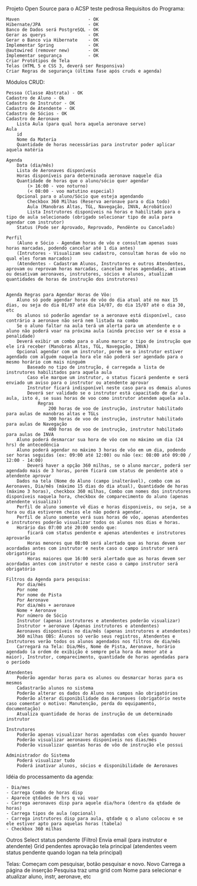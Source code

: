 Projeto Open Source para o ACSP
teste pedrosa
Requisitos do Programa:

    Maven                          - OK
    Hibernate/JPA                  - OK
    Banco de Dados será PostgreSQL - OK
	Gerar as querys                - OK
	Gerar o Banco via Hibernate    - OK
    Implementar Spring             - OK
    @autowired (remover new)       - OK
    Implementar segurança          - OK
    Criar Protótipos de Tela
    Telas (HTML 5 e CSS 3, deverá ser Responsiva)
	Criar Regras de segurança (última fase após cruds e agenda)

Módulos CRUD:

    Pessoa (Classe Abstrata) - OK
	Cadastro de Aluno - Ok
    Cadastro de Instrutor - OK
    Cadastro de Atendente - OK
    Cadastro de Sócios - OK
    Cadastro de Aeronave
    	Lista Aula (para qual hora aquela aeronave serve)
    Aula 
    	id
    	Nome da Materia
    	Quantidade de horas necessárias para instrutor poder aplicar aquela matéria
    	
    Agenda
    	Data (dia/mês)
    	Lista de Aeronaves disponíveis
    	Horas disponíveis para determinada aeronave naquele dia
    	Quantidade de horas que o aluno/sócio quer agendar
    		(> 16:00 - voo noturno)
    		(< 08:00 - voo matutino especial)
    	Opcional para o aluno/Sócio que esteja agendando
    		Checkbox 360 Milhas (Reserva aeronave para o dia todo)
    		Aula (Manobras Altas, TGL, Navegação, INVA, Acrobático)
    		Lista Instrutores disponíveis na horas e habilitado para o tipo de aula selecionado (obrigado selecionar tipo de aula para agendar com instrutor)
    	Status (Pode ser Aprovado, Reprovado, Pendênte ou Cancelado)
    	
    Perfil
    	(Aluno e Sócio - Agendam horas de vôo e consultam apenas suas horas marcadas, podendo cancelar até 1 dia antes)
    	(Intrutores - Visualizam seu cadastro, consultam horas de vôo no qual eles foram marcados)
    	(Atendentes - Cadastram Alunos, Instrutores e outros Atendentes, aprovam ou reprovam horas marcadas, cancelam horas agendadas, ativam ou desativam aeronaves, instrutores, sócios e alunos, atualizam quantidades de horas de instrução dos instrutores)
    	

    Agenda Regras para Agendar Horas de Vôo:
        Aluno só pode agendar horas de vôo do dia atual até no max 15 dias, ou seja do dia 01/07 até dia 14/07, do dia 15/07 até o dia 30, etc
        Os alunos só poderão agendar se a aeronave está disponível, caso contrário a aeronave não será nem listada na combo
        Se o aluno faltar na aula terá um alerta para um atendente e o aluno não poderá voar na próxima aula (ainda preciso ver se é essa a penalidade)
        Deverá exibir um combo para o aluno marcar o tipo de instrução que ele irá receber (Manobras Altas, TGL, Navegação, INVA)
        Opcional agendar com um instrutor, porém se o instrutor estiver agendado com alguém naquela hora ele não poderá ser agendado para o mesmo horário com mais ninguém
            Baseado no tipo de instrução, é carregada a lista de instrutores habilitados para aquela aula
            Caso ele marque um instrutor, o status ficará pendente e será enviado um aviso para o instrutor ou atendente aprovar
            Instrutor ficará indisponível neste caso para os demais alunos
            Deverá ser validado se o instrutor está capacitado de dar a aula, isto é, se suas horas de voo como instrutor atendem aquela aula.
                Regras
                    200 horas de voo de instrução, instrutor habilitado para aulas de manobras altas e TGLs
                    300 horas de voo de instrução, instrutor habilitado para aulas de Navegação
                    400 horas de voo de instrução, instrutor habilitado para aulas de INVA
        Aluno poderá desmarcar sua hora de vôo com no máximo um dia (24 hrs) de antecedência
        Aluno poderá agendar no máximo 3 horas de vôo em um dia, podendo ser horas seguidas (ex: 09:00 até 12:00) ou não (ex: 08:00 até 09:00 / 12:00 - 14:00)
            Deverá haver a opção 360 milhas, se o aluno marcar, poderá ser agendado mais de 3 horas, porém ficará com status de pendente até o atendente aprovar
        Dados na tela (Nome do Aluno (campo inalterável), combo com as Aeronaves, Dia/mês (máximo 15 dias do dia atual), Quantidade de horas (máximo 3 horas), checkbox 360 milhas, Combo com nomes dos instrutores disponíveis naquela hora, checkbox de comparecimento do aluno (apenas atendente visualiza))
        Perfil de aluno somente vê dias e horas disponiveis, ou seja, se a hora ou dia estiverem cheios ele não poderá agendar.
        Perfil de aluno somente verá suas horas de vôo, apenas atendentes e instrutores poderão visualizar todos os alunos nos dias e horas.
        Horário das 07:00 até 20:00 sendo que:
            ficará com status pendente e apenas atendentes e instrutores aprovarão
            Horas menores que 08:00 será alertado que as horas devem ser acordadas antes com instrutor e neste caso o campo instrutor será obrigatório
            Horas maiores que 16:00 será alertado que as horas devem ser acordadas antes com instrutor e neste caso o campo instrutor será obrigatório

    Filtros da Agenda para pesquisa:
        Por dia/mês
        Por nome
        Por nome de Pista
        Por Aeronave
        Por dia/mês + aeronave
        Nome + Aeronave
        Por número de Sócio
        Instrutor (apenas instrutores e atendentes poderão visualizar)
        Instrutor + aeronave (Apenas instrutores e atendentes)
        Aeronaves disponíveis no dia/mês (apenas instrutores e atendentes)
        360 milhas OBS: Alunos só verão seus registros, Atendentes e Instrutores verão todos os alunos agendados nos filtros de dia/mês
        Carregará na Tela: Dia/Mês, Nome de Pista, Aeronave, horário agendado (a ordem de exibição é sempre pela hora da menor até a maior), Instrutor, comparecimento, quantidade de horas agendadas para o período

    Atendentes
        Poderão agendar horas para os alunos ou desmarcar horas para os mesmos
        Cadastrarão alunos no sistema
        Poderão alterar os dados do Aluno nos campos não obrigatórios
        Poderão alterar disponibilidade das Aeronaves (obrigatório neste caso comentar o motivo: Manutenção, perda do equipamento, documentação)
        Atualiza quantidade de horas de instrução de um determinado instrutor

    Instrutores
        Poderão apenas visualizar horas agendadas com eles quando houver
        Poderão visualizar aeronaves disponíveis nos dias/mês
        Poderão visualizar quantas horas de vôo de instrução ele possui

    Administrador do Sistema
        Poderá visualizar tudo
        Poderá inativar alunos, sócios e disponibilidade de Aeronaves


Idéia do processamento da agenda:

	- Dia/mes
	- Carrega Combo de horas disp
	- Aparece qtdades de hrs q vai voar
	- Carrega aeronaves disp para aquele dia/hora (dentro da qtdade de horas)
	- Carrega tipos de aula (opcional)
	- Carrega instrutores disp para aula, qtdade q o aluno colocou e se ele estiver apto para aquelas horas (tabela)
	- Checkbox 360 milhas

Outros
	Select status pendente (Filtro)
	Envia email (para instrutor e atendente)
	Grid pendentes aprovação tela principal (atendentes veem status pendente quando logan na tela principal)

Telas:
	Começam com pesquisar, botão pesquisar e novo.
	Novo Carrega a página de inserção
	Pesquisa traz uma grid com Nome para selecionar e atualizar
	aluno, instr, aeronave, etc
